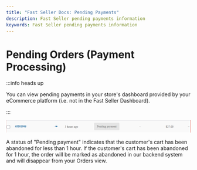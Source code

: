 ```yaml
---
title: "Fast Seller Docs: Pending Payments"
description: Fast Seller pending payments information
keywords: Fast Seller pending payments information
---
```


# Pending Orders (Payment Processing)

:::info heads up

You can view pending payments in your store's dashboard provided by your eCommerce platform (i.e. not in the Fast Seller Dashboard).

:::

![line item with pending payment](./images/pending.png)

A status of "Pending payment" indicates that the customer's cart has been abandoned for less than 1 hour. If the customer's cart has been abandoned for 1 hour, the order will be marked as abandoned in our backend system and will disappear from your Orders view.
